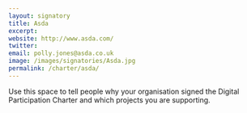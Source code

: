 ```yaml
---
layout: signatory
title: Asda
excerpt: 
website: http://www.asda.com/
twitter: 
email: polly.jones@asda.co.uk
image: /images/signatories/Asda.jpg
permalink: /charter/asda/
---
```


Use this space to tell people why your organisation signed the Digital Participation Charter and which projects you are supporting.
